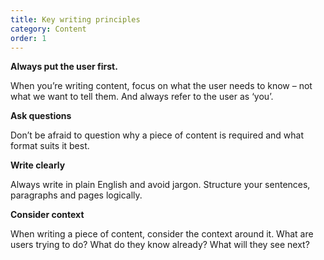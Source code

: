 ```yaml
---
title: Key writing principles
category: Content
order: 1
---
```


**Always put the user first.**

When you’re writing content, focus on what the user needs to know – not what we want to tell them. And always refer to the user as ‘you’. 

**Ask questions**

Don’t be afraid to question why a piece of content is required and what format suits it best. 

**Write clearly**

Always write in plain English and avoid jargon. Structure your sentences, paragraphs and pages logically.

**Consider context**

When writing a piece of content, consider the context around it. What are users trying to do? What do they know already? What will they see next? 
